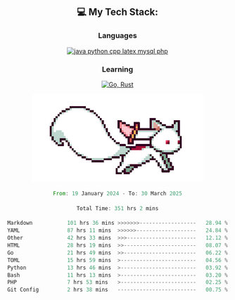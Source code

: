 
<div align="center">
<br>

## 💻 My Tech Stack:

### Languages

[![java python cpp latex mysql php](https://skillicons.dev/icons?i=java,python,cpp,latex,mysql,php)](https://skillicons.dev)

### Learning

[![Go, Rust](https://skillicons.dev/icons?i=go,rust)](https://skillicons.dev)

<center>

<img src="kyubey.gif" alt="Alt-Text" title="" >

</center>


<!--START_SECTION:waka-->

```rust
From: 19 January 2024 - To: 30 March 2025

Total Time: 351 hrs 2 mins

Markdown           101 hrs 36 mins >>>>>>>------------------   28.94 %
YAML               87 hrs 11 mins  >>>>>>-------------------   24.84 %
Other              42 hrs 33 mins  >>>----------------------   12.12 %
HTML               28 hrs 19 mins  >>-----------------------   08.07 %
Go                 21 hrs 49 mins  >>-----------------------   06.22 %
TOML               15 hrs 59 mins  >------------------------   04.56 %
Python             13 hrs 46 mins  >------------------------   03.92 %
Bash               11 hrs 13 mins  >------------------------   03.20 %
PHP                7 hrs 53 mins   >------------------------   02.25 %
Git Config         2 hrs 38 mins   -------------------------   00.75 %
```

<!--END_SECTION:waka-->
